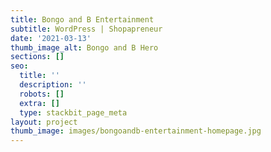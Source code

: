 ```yaml
---
title: Bongo and B Entertainment
subtitle: WordPress | Shopapreneur
date: '2021-03-13'
thumb_image_alt: Bongo and B Hero
sections: []
seo:
  title: ''
  description: ''
  robots: []
  extra: []
  type: stackbit_page_meta
layout: project
thumb_image: images/bongoandb-entertainment-homepage.jpg
---
```

